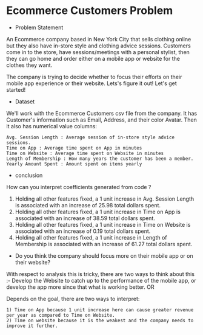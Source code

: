 # Ecommerce Customers Problem

- Problem Statement

An Ecommerce company based in New York City that sells clothing online but they also have in-store style and clothing advice sessions. Customers come in to the store, have sessions/meetings with a personal stylist, then they can go home and order either on a mobile app or website for the clothes they want.

The company is trying to decide whether to focus their efforts on their mobile app experience or their website. Lets's figure it out!
Let's get started!

- Dataset 

We'll work with the Ecommerce Customers csv file from the company. It has Customer's information such as Email, Address, and their color Avatar. Then it also has numerical value columns:

    Avg. Session Length : Average session of in-store style advice sessions.
    Time on App : Average time spent on App in minutes
    Time on Website : Average time spent on Website in minutes
    Length of Membership : How many years the customer has been a member.
    Yearly Amount Spent : Amount spent on items yearly

- conclusion

How can you interpret coefficients generated from code ?

1) Holding all other features fixed, a 1 unit increase in Avg. Session Length is associated with an increase of 25.98 total dollars spent.
2) Holding all other features fixed, a 1 unit increase in Time on App is associated with an increase of 38.59 total dollars spent.
3) Holding all other features fixed, a 1 unit increase in Time on Website is associated with an increase of 0.19 total dollars spent.
4) Holding all other features fixed, a 1 unit increase in Length of Membership is associated with an increase of 61.27 total dollars spent.

- Do you think the company should focus more on their mobile app or on their website?

With respect to analysis this is tricky, there are two ways to think about this :- Develop the Website to catch up to the performance of the mobile app, or develop the app more since that what is working better. OR 

Depends on the goal, there are two ways to interpret:

    1) Time on App because 1 unit increase here can cause greater revenue per year as compared to Time on Website.
    2) Time on website because it is the weakest and the company needs to improve it further.


